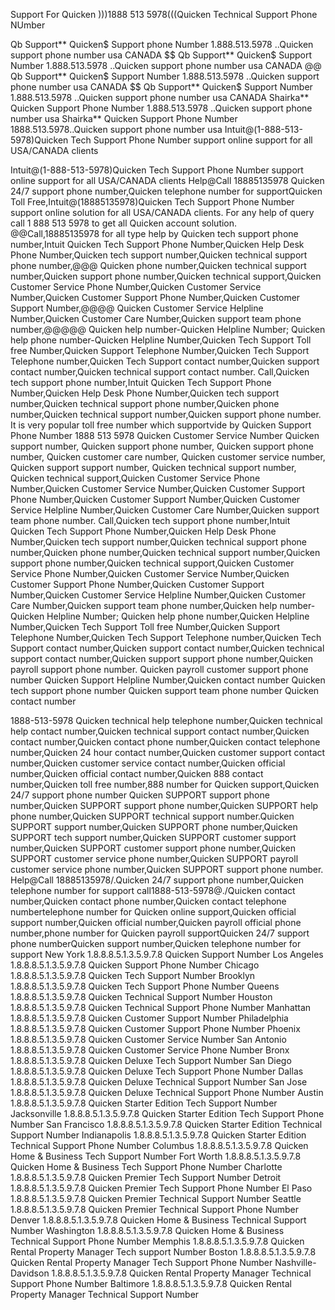 Support For Quicken )))1888 513 5978(((Quicken Technical Support Phone NUmber

Qb Support** Quicken$ Support phone Number 1.888.513.5978 ..Quicken support phone number usa CANADA $$ Qb Support** Quicken$ Support Number 1.888.513.5978 ..Quicken support phone number usa CANADA @@ Qb Support** Quicken$ Support Number 1.888.513.5978 ..Quicken support phone number usa CANADA $$ Qb Support** Quicken$ Support Number 1.888.513.5978 ..Quicken support phone number usa CANADA
Shairka** Quicken Support Phone Number 1.888.513.5978 ..Quicken support phone number usa
Shairka** Quicken Support Phone Number 1888.513.5978..Quicken support phone number usa Intuit@(1-888-513-5978)Quicken Tech Support Phone Number support online support for all USA/CANADA clients

Intuit@(1-888-513-5978)Quicken Tech Support Phone Number support online support for all USA/CANADA clients Help@Call 18885135978 Quicken 24/7 support phone number,Quicken telephone number for supportQuicken Toll Free,Intuit@(18885135978)Quicken Tech Support Phone Number support online solution for all USA/CANADA clients. For any help of query call 1 888 513 5978 to get all Quicken account solution. @@Call,18885135978 for all type help by Quicken tech support phone number,Intuit Quicken Tech Support Phone Number,Quicken Help Desk Phone Number,Quicken tech support number,Quicken technical support phone number,@@@ Quicken phone number,Quicken technical support number,Quicken support phone number,Quicken technical support,Quicken Customer Service Phone Number,Quicken Customer Service Number,Quicken Customer Support Phone Number,Quicken Customer Support Number,@@@@ Quicken Customer Service Helpline Number,Quicken Customer Care Number,Quicken support team phone number,@@@@@ Quicken help number-Quicken Helpline Number; Quicken help phone number-Quicken Helpline Number,Quicken Tech Support Toll free Number,Quicken Support Telephone Number,Quicken Tech Support Telephone number,Quicken Tech Support contact number,Quicken support contact number,Quicken technical support contact number. Call,Quicken tech support phone number,Intuit Quicken Tech Support Phone Number,Quicken Help Desk Phone Number,Quicken tech support number,Quicken technical support phone number,Quicken phone number,Quicken technical support number,Quicken support phone number. It is very popular toll free number which supportvide by Quicken Support Phone Number 1888 513 5978 Quicken Customer Service Number Quicken support number, Quicken support phone number, Quicken support phone number, Quicken customer care number, Quicken customer service number, Quicken support support number, Quicken technical support number,
 Quicken technical support,Quicken Customer Service Phone Number,Quicken Customer Service Number,Quicken Customer Support Phone Number,Quicken Customer Support Number,Quicken Customer Service Helpline Number,Quicken Customer Care Number,Quicken support team phone number. Call,Quicken tech support phone number,Intuit Quicken Tech Support Phone Number,Quicken Help Desk Phone Number,Quicken tech support number,Quicken technical support phone number,Quicken phone number,Quicken technical support number,Quicken support phone number,Quicken technical support,Quicken Customer Service Phone Number,Quicken Customer Service Number,Quicken Customer Support Phone Number,Quicken Customer Support Number,Quicken Customer Service Helpline Number,Quicken Customer Care Number,Quicken support team phone number,Quicken help number-Quicken Helpline Number; Quicken help phone number,Quicken Helpline Number,Quicken Tech Support Toll free Number,Quicken Support Telephone Number,Quicken Tech Support Telephone number,Quicken Tech Support contact number,Quicken support contact number,Quicken technical support contact number,Quicken support support phone number,Quicken payroll support phone number. Quicken payroll customer support phone number Quicken Support Helpline Number,Quicken contact number Quicken tech support phone number Quicken support team phone number Quicken contact number

1888-513-5978 Quicken technical help telephone number,Quicken technical help contact number,Quicken technical support contact number,Quicken contact number,Quicken contact phone number,Quicken contact telephone number,Quicken 24 hour contact number,Quicken customer support contact number,Quicken customer service contact number,Quicken official number,Quicken official contact number,Quicken 888 contact number,Quicken toll free number,888 number for Quicken support,Quicken 24/7 support phone number
Quicken SUPPORT support phone number,Quicken SUPPORT support phone number,Quicken SUPPORT help phone number,Quicken SUPPORT technical support number.Quicken SUPPORT support number,Quicken SUPPORT phone number,Quicken SUPPORT tech support number,Quicken SUPPORT customer support number,Quicken SUPPORT customer support phone number,Quicken SUPPORT customer service phone number,Quicken SUPPORT payroll customer service phone number,Quicken SUPPORT support phone number. Help@Call 18885135978/.Quicken 24/7 support phone number,Quicken telephone number for support call1888-513-5978@./Quicken contact number,Quicken contact phone number,Quicken contact telephone numbertelephone number for Quicken online support,Quicken official support number,Quicken official number,Quicken payroll official phone number,phone number for Quicken payroll supportQuicken 24/7 support phone numberQuicken support number,Quicken telephone number for support
New York 1.8.8.8.5.1.3.5.9.7.8 Quicken Support Number
Los Angeles 1.8.8.8.5.1.3.5.9.7.8 Quicken Support Phone Number
Chicago 1.8.8.8.5.1.3.5.9.7.8 Quicken Tech Support Number
Brooklyn 1.8.8.8.5.1.3.5.9.7.8 Quicken Tech Support Phone Number
Queens 1.8.8.8.5.1.3.5.9.7.8 Quicken Technical Support Number
Houston 1.8.8.8.5.1.3.5.9.7.8 Quicken Technical Support Phone Number
Manhattan 1.8.8.8.5.1.3.5.9.7.8 Quicken Customer Support Number
Philadelphia 1.8.8.8.5.1.3.5.9.7.8 Quicken Customer Support Phone Number
Phoenix 1.8.8.8.5.1.3.5.9.7.8 Quicken Customer Service Number
San Antonio 1.8.8.8.5.1.3.5.9.7.8 Quicken Customer Service Phone Number
Bronx 1.8.8.8.5.1.3.5.9.7.8 Quicken Deluxe Tech Support Number
San Diego 1.8.8.8.5.1.3.5.9.7.8 Quicken Deluxe Tech Support Phone Number
Dallas 1.8.8.8.5.1.3.5.9.7.8 Quicken Deluxe Technical Support Number
San Jose 1.8.8.8.5.1.3.5.9.7.8 Quicken Deluxe Technical Support Phone Number
Austin 1.8.8.8.5.1.3.5.9.7.8 Quicken Starter Edition Tech Support Number
Jacksonville 1.8.8.8.5.1.3.5.9.7.8 Quicken Starter Edition Tech Support Phone Number
San Francisco 1.8.8.8.5.1.3.5.9.7.8 Quicken Starter Edition Technical Support Number
Indianapolis 1.8.8.8.5.1.3.5.9.7.8 Quicken Starter Edition Technical Support Phone Number
Columbus 1.8.8.8.5.1.3.5.9.7.8 Quicken Home & Business Tech Support Number
Fort Worth 1.8.8.8.5.1.3.5.9.7.8 Quicken Home & Business Tech Support Phone Number
Charlotte 1.8.8.8.5.1.3.5.9.7.8 Quicken Premier Tech Support Number
Detroit 1.8.8.8.5.1.3.5.9.7.8 Quicken Premier Tech Support Phone Number
El Paso 1.8.8.8.5.1.3.5.9.7.8 Quicken Premier Technical Support Number
Seattle 1.8.8.8.5.1.3.5.9.7.8 Quicken Premier Technical Support Phone Number
Denver 1.8.8.8.5.1.3.5.9.7.8 Quicken Home & Business Technical Support Number
Washington 1.8.8.8.5.1.3.5.9.7.8 Quicken Home & Business Technical Support Phone Number
Memphis 1.8.8.8.5.1.3.5.9.7.8 Quicken Rental Property Manager Tech support Number
Boston 1.8.8.8.5.1.3.5.9.7.8 Quicken Rental Property Manager Tech Support Phone Number
Nashville-Davidson 1.8.8.8.5.1.3.5.9.7.8 Quicken Rental Property Manager Technical Support Phone Number
Baltimore 1.8.8.8.5.1.3.5.9.7.8 Quicken Rental Property Manager Technical Support Number